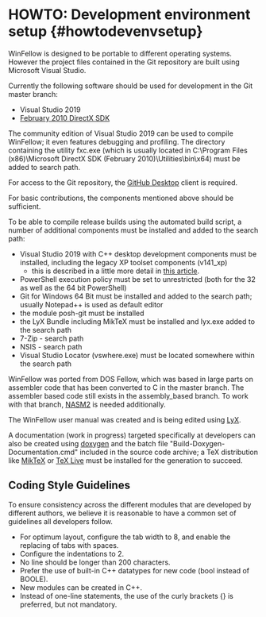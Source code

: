 HOWTO: Development environment setup    {#howtodevenvsetup}
====================================

WinFellow is designed to be portable to different operating systems.
However the project files contained in the Git repository are built using Microsoft Visual Studio.

Currently the following software should be used for development in the Git master branch:

- Visual Studio 2019
- <a href="http://www.microsoft.com/en-us/download/details.aspx?id=10084">February 2010 DirectX SDK</a>

The community edition of Visual Studio 2019 can be used to compile WinFellow; it even features debugging and profiling.
The directory containing the utility fxc.exe (which is usually located in 
C:\Program Files (x86)\Microsoft DirectX SDK (February 2010)\Utilities\bin\x64) must be added to search path.

For access to the Git repository, the <a href="http://desktop.github.com">GitHub Desktop</a> client is required.

For basic contributions, the components mentioned above should be sufficient. 

To be able to compile release builds using the automated build script, a number of additional components must be
installed and added to the search path:

- Visual Studio 2019 with C++ desktop development components must be installed, including the legacy XP toolset components (v141_xp)
    - this is described in a little more detail in <a href="https://docs.microsoft.com/en-us/cpp/build/configuring-programs-for-windows-xp?view=vs-2019">this article</a>.
- PowerShell execution policy must be set to unrestricted (both for the 32 as well as the 64 bit PowerShell)
- Git for Windows 64 Bit must be installed and added to the search path; usually Notepad++ is used as default editor
- the module posh-git must be installed
- the LyX Bundle including MikTeX must be installed and lyx.exe added to the search path
- 7-Zip - search path
- NSIS - search path
- Visual Studio Locator (vswhere.exe) must be located somewhere within the search path

WinFellow was ported from DOS Fellow, which was based in large parts on assembler code that has been converted to C in the master branch.
The assembler based code still exists in the assembly_based branch. To work with that branch, <a href="http://nasm.sourceforge.net|nasm2">NASM2</a> is needed additionally.

The WinFellow user manual was created and is being edited using <a href="http://www.lyx.org">LyX</a>.

A documentation (work in progress) targeted specifically at developers can also be created using <a href="http://www.stack.nl/~dimitri/doxygen/">doxygen</a> and the batch file "Build-Doxygen-Documentation.cmd" included in the source code archive; a TeX distribution like <a href="http://miktex.org/">MikTeX</a> or <a href="https://www.tug.org/texlive/">TeX Live</a> must be installed for the generation to succeed.

Coding Style Guidelines
-----------------------
To ensure consistency across the different modules that are developed by different authors, we
believe it is reasonable to have a common set of guidelines all developers follow.

- For optimum layout, configure the tab width to 8, and enable the replacing of tabs with spaces.
- Configure the indentations to 2.
- No line should be longer than 200 characters.
- Prefer the use of built-in C++ datatypes for new code (bool instead of BOOLE).
- New modules can be created in C++.
- Instead of one-line statements, the use of the curly brackets {} is preferred, but not mandatory.